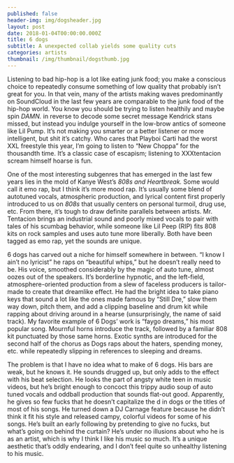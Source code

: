 ```yaml
---
published: false
header-img: img/dogsheader.jpg
layout: post
date: 2018-01-04T00:00:00.000Z
title: 6 dogs
subtitle: A unexpected collab yields some quality cuts
categories: artists
thumbnail: /img/thumbnail/dogsthumb.jpg
---
```

<p>Listening to bad hip-hop is a lot like eating junk food; you make a conscious choice to repeatedly consume something of low quality that probably isn&rsquo;t great for you. In that vein, many of the artists making waves predominantly on SoundCloud in the last few years are comparable to the junk food of the hip-hop world. You know you should be trying to listen healthily and maybe spin <em>DAMN. </em>in reverse to decode some secret message Kendrick stans missed, but instead you indulge yourself in the low-brow antics of someone like Lil Pump. It&rsquo;s not making you smarter or a better listener or more intelligent, but shit it&rsquo;s catchy. Who cares that Playboi Carti had the worst XXL freestyle this year, I&rsquo;m going to listen to &ldquo;New Choppa&rdquo; for the thousandth time. It&rsquo;s a classic case of escapism; listening to XXXtentacion scream himself hoarse is fun.</p>
<p>One of the most interesting subgenres that has emerged in the last few years lies in the mold of Kanye West&rsquo;s <em>808s and Heartbreak. </em>Some would call it emo rap, but I think it&rsquo;s more mood rap. It&rsquo;s usually some blend of autotuned vocals, atmospheric production, and lyrical content first properly introduced to us on <em>808s </em>that usually centers on personal turmoil, drug use, etc. From there, it&rsquo;s tough to draw definite parallels between artists. Mr. Tentacion brings an industrial sound and poorly mixed vocals to pair with tales of his scumbag behavior, while someone like Lil Peep (RIP) fits 808 kits on rock samples and uses auto tune more liberally. Both have been tagged as emo rap, yet the sounds are unique.</p>
<p>6 dogs has carved out a niche for himself somewhere in between. &ldquo;I know I ain&rsquo;t no lyricist&rdquo; he raps on &ldquo;beautiful whips,&rdquo; but he doesn&rsquo;t really need to be. His voice, smoothed considerably by the magic of auto tune, almost oozes out of the speakers. It&rsquo;s borderline hypnotic, and the left-field, atmosphere-oriented production from a slew of faceless producers is tailor-made to create that dreamlike effect. He had the bright idea to take piano keys that sound a lot like the ones made famous by &ldquo;Still Dre,&rdquo; slow them way down, pitch them, and add a clipping baseline and drum kit while rapping about driving around in a hearse (unsurprisingly, the name of said track). My favorite example of 6 Dogs&rsquo; work is &ldquo;faygo dreams,&rdquo; his most popular song. Mournful horns introduce the track, followed by a familiar 808 kit punctuated by those same horns. Exotic synths are introduced for the second half of the chorus as Dogs raps about the haters, spending money, etc. while repeatedly slipping in references to sleeping and dreams.</p>
<p>The problem is that I have no idea what to make of 6 dogs. His bars are weak, but he knows it. He sounds drugged up, but only adds to the effect with his beat selection. He looks the part of angsty white teen in music videos, but he&rsquo;s bright enough to concoct this trippy audio soup of auto tuned vocals and oddball production that sounds flat-out good. Apparently, he gives so few fucks that he doesn&rsquo;t capitalize the d in dogs or the titles of most of his songs. He turned down a DJ Carnage feature because he didn&rsquo;t think it fit his style and released campy, colorful videos for some of his songs. He&rsquo;s built an early following by pretending to give no fucks, but what&rsquo;s going on behind the curtain? He&rsquo;s under no illusions about who he is as an artist, which is why I think I like his music so much. It&rsquo;s a unique aesthetic that&rsquo;s oddly endearing, and I don&rsquo;t feel quite so unhealthy listening to his music.</p>